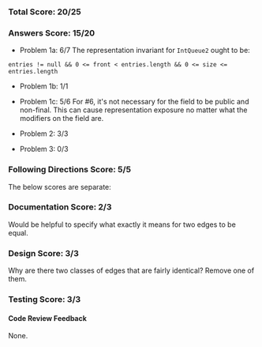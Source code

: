 ### Total Score: 20/25

### Answers Score: 15/20
- Problem 1a: 6/7
The representation invariant for `IntQueue2` ought to be:
```
entries != null && 0 <= front < entries.length && 0 <= size <= entries.length
```

- Problem 1b: 1/1
- Problem 1c: 5/6
For #6, it's not necessary for the field to be public and non-final.  This
can cause representation exposure no matter what the modifiers on the field
are.

- Problem 2: 3/3
- Problem 3: 0/3

### Following Directions Score: 5/5



The below scores are separate:

### Documentation Score: 2/3

Would be helpful to specify what exactly it means for two edges to be equal.

### Design Score: 3/3

Why are there two classes of edges that are fairly identical?  Remove one of
them.

### Testing Score: 3/3

#### Code Review Feedback

None.